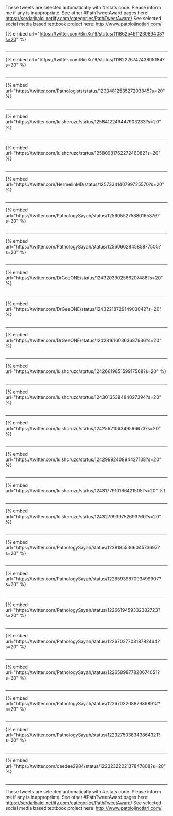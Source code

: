 

These tweets are selected automatically with #rstats code. Please inform me if any is inappropriate.
See other #PathTweetAward pages here: https://serdarbalci.netlify.com/categories/PathTweetAward/ 
See selected social media based textbook project here: http://www.patolojinotlari.com/

{% embed url="https://twitter.com/BinXu16/status/1118625491123089408?s=20" %}<br>
<br>
<hr>
{% embed url="https://twitter.com/BinXu16/status/1118222674243805184?s=20" %}<br>
<br>
<hr>
{% embed url="https://twitter.com/Pathologists/status/1233481253527203845?s=20" %}<br>
<br>
<hr>
{% embed url="https://twitter.com/luishcruzc/status/1258412249447903233?s=20" %}<br>
<br>
<hr>
{% embed url="https://twitter.com/luishcruzc/status/1258098176227246082?s=20" %}<br>
<br>
<hr>
{% embed url="https://twitter.com/HermelinMD/status/1257334140799725570?s=20" %}<br>
<br>
<hr>
{% embed url="https://twitter.com/PathologySayah/status/1256055275880165376?s=20" %}<br>
<br>
<hr>
{% embed url="https://twitter.com/PathologySayah/status/1256066284585877505?s=20" %}<br>
<br>
<hr>
{% embed url="https://twitter.com/DrGeeONE/status/1243203902566207488?s=20" %}<br>
<br>
<hr>
{% embed url="https://twitter.com/DrGeeONE/status/1243221872914903042?s=20" %}<br>
<br>
<hr>
{% embed url="https://twitter.com/DrGeeONE/status/1242816160363687936?s=20" %}<br>
<br>
<hr>
{% embed url="https://twitter.com/luishcruzc/status/1242661985159917568?s=20" %}<br>
<br>
<hr>
{% embed url="https://twitter.com/luishcruzc/status/1243013538484027394?s=20" %}<br>
<br>
<hr>
{% embed url="https://twitter.com/luishcruzc/status/1242562106349596673?s=20" %}<br>
<br>
<hr>
{% embed url="https://twitter.com/luishcruzc/status/1242999240894427138?s=20" %}<br>
<br>
<hr>
{% embed url="https://twitter.com/luishcruzc/status/1243177910166421505?s=20" %}<br>
<br>
<hr>
{% embed url="https://twitter.com/luishcruzc/status/1243279939752693760?s=20" %}<br>
<br>
<hr>
{% embed url="https://twitter.com/PathologySayah/status/1238185536604573697?s=20" %}<br>
<br>
<hr>
{% embed url="https://twitter.com/PathologySayah/status/1226593987093499907?s=20" %}<br>
<br>
<hr>
{% embed url="https://twitter.com/PathologySayah/status/1226619459332382723?s=20" %}<br>
<br>
<hr>
{% embed url="https://twitter.com/PathologySayah/status/1226702770318782464?s=20" %}<br>
<br>
<hr>
{% embed url="https://twitter.com/PathologySayah/status/1226589877820674051?s=20" %}<br>
<br>
<hr>
{% embed url="https://twitter.com/PathologySayah/status/1226703208879398912?s=20" %}<br>
<br>
<hr>
{% embed url="https://twitter.com/PathologySayah/status/1223275038343864321?s=20" %}<br>
<br>
<hr>
{% embed url="https://twitter.com/deedee2984/status/1223232222137847808?s=20" %}<br>
<br>
<hr>


These tweets are selected automatically with #rstats code. Please inform me if any is inappropriate.
See other #PathTweetAward pages here: https://serdarbalci.netlify.com/categories/PathTweetAward/ 
See selected social media based textbook project here: http://www.patolojinotlari.com/
